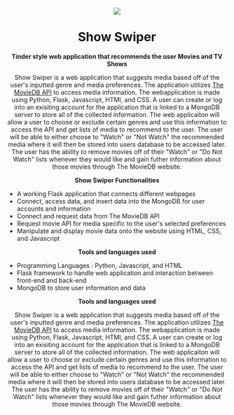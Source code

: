 
<h1 align="center">
<br>
  <img align="center" src="https://user-images.githubusercontent.com/84432841/118758897-e1752a00-b83d-11eb-8fcc-52bcf5c4676a.PNG">
<br>
<br>
Show Swiper
</h1>
<b>
  <p align="center">Tinder style web application that recommends the user Movies and TV Shows</p>
</b>
<p align="center"> Show Swiper is a web application that suggests media based off of the user's inputted genre and media preferences. The application utilizes <a href="https://www.themoviedb.org/?language=en-US">The MovieDB API</a> to access media information. The webapplication is made using Python, Flask, Javascript, HTMl, and CSS. A user can create or log into an exisiting account for the application that is linked to a MongoDB server to store all of the collected information. The web applicaiton will allow a user to choose or exclude certain genres and use this information to access the API and get lists of media to recommend to the user. The user will be able to either choose to "Watch" or "Not Watch" the recommended media where it will then be stored into users database to be accessed later. The user has the ability to remove movies off of their "Watch" or "Do Not Watch" lists whenever they would like and gain futher information about those movies through The MovieDB website.
<b>
  <p align="center">Show Swiper Functionalities</p>
</b>
<ul>
  <li>A working Flask application that connects different webpages</li>
  <li>Connect, access data, and insert data into the MongoDB for user accounts and information</li>
  <li>Connect and request data from The MovieDB API</li>
  <li>Request movie API for media specific to the user's selected preferences</li>
  <li>Manipulate and display movie data onto the website using HTML, CSS, and Javascript</li>
</ul>

<b>
  <p align="center">Tools and languages used</p>
</b>
<ul>
  <li>Programming Languages : Python, Javascript, and HTML</li>
  <li>Flask framework to handle web application and interaction between front-end and back-end</li>
  <li>MongoDB to store user information and data</li>
</ul>
<b>
  <p align="center">Tools and languages used</p>
</b>
<p align="center"> Show Swiper is a web application that suggests media based off of the user's inputted genre and media preferences. The application utilizes <a href="https://www.themoviedb.org/?language=en-US">The MovieDB API</a> to access media information. The webapplication is made using Python, Flask, Javascript, HTMl, and CSS. A user can create or log into an exisiting account for the application that is linked to a MongoDB server to store all of the collected information. The web applicaiton will allow a user to choose or exclude certain genres and use this information to access the API and get lists of media to recommend to the user. The user will be able to either choose to "Watch" or "Not Watch" the recommended media where it will then be stored into users database to be accessed later. The user has the ability to remove movies off of their "Watch" or "Do Not Watch" lists whenever they would like and gain futher information about those movies through The MovieDB website.
</p>



